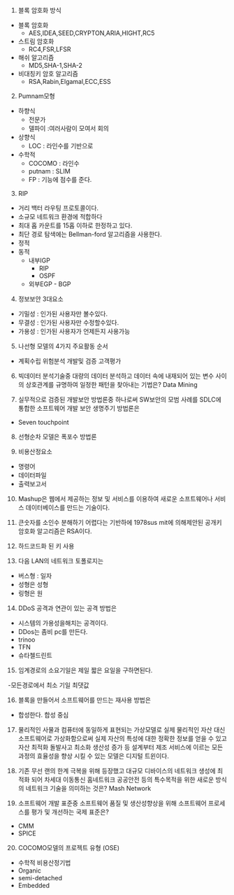 1. 블록 암호화 방식

- 블록 암호화
  - AES,IDEA,SEED,CRYPTON,ARIA,HIGHT,RC5
- 스트림 암호화
  - RC4,FSR,LFSR
- 해쉬 알고리즘
  - MD5,SHA-1,SHA-2
- 비대칭키 암호 알고리즘
  - RSA,Rabin,Elgamal,ECC,ESS

2. Pumnam모형

- 하향식
  - 전문가
  - 델파이 :여러사람이 모여서 회의
- 상향식
  - LOC : 라인수를 기반으로
- 수학적
  - COCOMO : 라인수
  - putnam : SLIM
  - FP : 기능에 점수를 준다.

3. RIP

- 거리 백터 라우팅 프로토콜이다.
- 소규모 네트워크 환경에 적합하다
- 최대 홉 카운트를 15홉 이하로 한정하고 있다.
- 최단 경로 탐색에는 Bellman-ford 알고리즘을 사용한다.
- 정적
- 동적
  - 내부IGP
    - RIP
    - OSPF
  - 외부EGP - BGP

4. 정보보안 3대요소

- 기밀성 : 인가된 사용자만 볼수있다.
- 무결성 : 인가된 사용자만 수정할수있다.
- 가용성 : 인가된 사용자가 언제든지 사용가능

5. 나선형 모델의 4가지 주요활동 순서

- 계획수립 위험분석 개발및 검증 고객평가

6. 빅데이터 분석기술중 대량의 데이터 분석하고 데이터 속에 내재되어 있는 변수 사이의 상호관계를 규명하여 일정한 패턴을 찾아내는 기법은?
   Data Mining

7. 실무적으로 검증된 개발보안 방법론중 하나로써 SW보안의 모범 사례를 SDLC에 통합한 소프트웨어 개발 보안 생명주기 방법론은

- Seven touchpoint

8. 선형순차 모델은 폭포수 방법론

9. 비용산정요소

- 명령어
- 데이터파일
- 출력보고서

10. Mashup은 웹에서 제공하는 정보 및 서비스를 이용하여 새로운 소프트웨어나 서비스 데이터베이스를 만드는 기술이다.

11. 큰숫자를 소인수 분해하기 어렵다는 기반하에 1978sus mit에 의해제안된 공개키 암호화 알고리즘은 RSA이다.

12. 하드코드화 된 키 사용

13. 다음 LAN의 네트워크 토폴로지는

- 버스형 : 일자
- 성형은 성형
- 링형은 원

14. DDoS 공격과 연관이 있는 공격 방법은

- 시스템의 가용성을해치는 공격이다.
- DDos는 좀비 pc를 만든다.
- trinoo
- TFN
- 슈타첼드린트

15. 임계경로의 소요기일은 제일 짧은 요일을 구하면된다.

-모든경로에서 최소 기일 최댓값

16. 블록을 만들어서 소프트웨어를 만드는 재사용 방법은

- 합성한다. 합성 중심

17. 물리적인 사물과 컴퓨터에 동일하게 표현되는 가상모델로 실제 물리적인 자산 대신 소프트웨어로 가상화함으로써 실제 자산의 특성에 대한 정확한 정보를 얻을 수 있고 자산 최적화 돌발사고 최소화 생산성 증가 등 설계부터 제조 서비스에 이르는 모든 과정의 효율성을 향상 시킬 수 있는 모델은 디지털 트윈이다.

18. 기존 무선 랜의 한계 극복을 위해 등장했고 대규모 디바이스의 네트워크 생성에 최적화 되어 차세대 이동통신 홈네트워크 공공안전 등의 특수목적을 위한 새로운 방식의 네트워크 기술을 의미하는 것은? Mash Network

19. 소프트웨어 개발 표준중 소프트웨어 품질 및 생산성향상을 위해 소프트웨어 프로세스를 평가 및 개선하는 국제 표준은?

- CMM
- SPICE

20. COCOMO모델의 프로젝트 유형 (OSE)

- 수학적 비용산정기법
- Organic
- semi-detached
- Embedded
